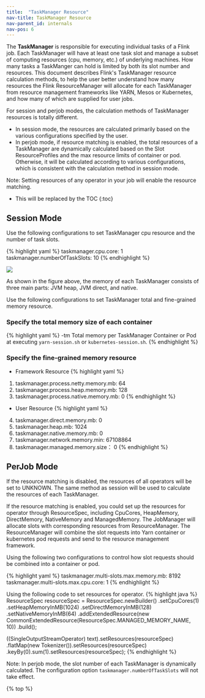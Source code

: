 ```yaml
---
title:  "TaskManager Resource"
nav-title: TaskManager Resource
nav-parent_id: internals
nav-pos: 6
---
```

<!--
Licensed to the Apache Software Foundation (ASF) under one
or more contributor license agreements.  See the NOTICE file
distributed with this work for additional information
regarding copyright ownership.  The ASF licenses this file
to you under the Apache License, Version 2.0 (the
"License"); you may not use this file except in compliance
with the License.  You may obtain a copy of the License at

  http://www.apache.org/licenses/LICENSE-2.0

Unless required by applicable law or agreed to in writing,
software distributed under the License is distributed on an
"AS IS" BASIS, WITHOUT WARRANTIES OR CONDITIONS OF ANY
KIND, either express or implied.  See the License for the
specific language governing permissions and limitations
under the License.
-->

The **TaskManager** is responsible for executing individual tasks of a Flink job. Each TaskManager will have at least one task slot and manage a subset of computing resources (cpu, memory, etc.) of underlying machines. How many tasks a TaskManger can hold is limited by both its slot number and resources. This document describes Flink's TaskManager resource calculation methods, to help the user better understand how many resources the Flink ResourceManager will allocate for each TaskManager from resource management frameworks like YARN, Mesos or Kubernetes, and how many of which are supplied for user jobs.

For session and perjob modes, the calculation methods of TaskManager resources is totally different.

* In session mode, the resources are calculated primarily based on the various configurations specified by the user.
* In perjob mode, if resource matching is enabled, the total resources of a TaskManager are dynamically calculated based on the Slot ResourceProfiles and the max resource limits of container or pod. Otherwise, it will be calculated according to various configurations, which is consistent with the calculation method in session mode.

Note: Setting resources of any operator in your job will enable the resource matching.

* This will be replaced by the TOC
{:toc}

## Session Mode

Use the following configurations to set TaskManager cpu resource and the number of task slots.

{% highlight yaml %}
taskmanager.cpu.core: 1
taskmanager.numberOfTaskSlots: 10
{% endhighlight %}

<img src="{{ site.baseurl }}/fig/taskmanager_resource_mem.png" class="img-responsive">

As shown in the figure above, the memory of each TaskManager consists of three main parts: JVM heap, JVM direct, and native.

Use the following configurations to set TaskManager total and fine-grained memory resource.

### Specify the total memory size of each container

{% highlight yaml %}
-tm  Total memory per TaskManager Container or Pod at executing `yarn-session.sh` or `kubernetes-session.sh`.
{% endhighlight %}

### Specify the fine-grained memory resource

* Framework Resource
{% highlight yaml %}
1. taskmanager.process.netty.memory.mb: 64
2. taskmanager.process.heap.memory.mb: 128
3. taskmanager.process.native.memory.mb: 0
{% endhighlight %}

* User Resource
{% highlight yaml %}
4. taskmanager.direct.memory.mb: 0
5. taskmanager.heap.mb: 1024
6. taskmanager.native.memory.mb: 0
7. taskmanager.network.memory.min: 67108864
8. taskmanager.managed.memory.size： 0
{% endhighlight %}

## PerJob Mode

If the resource matching is disabled, the resources of all operators will be set to UNKNOWN. The same method as session will be used to calculate the resources of each TaskManager.

If the resource matching is enabled, you could set up the resources for operator through ResourceSpec, including CpuCores, HeapMemory, DirectMemory, NativeMemory and ManagedMemory. The JobManager will allocate slots with corresponding resources from ResourceManager. The ResourceManager will combine the slot requests into Yarn container or kubernetes pod requests and send to the resource management framework.

Using the following two configurations to control how slot requests should be combined into a container or pod.

{% highlight yaml %}
taskmanager.multi-slots.max.memory.mb: 8192
taskmanager.multi-slots.max.cpu.core: 1
{% endhighlight %}

Using the following code to set resources for operator.
{% highlight java %}
ResourceSpec resourceSpec = ResourceSpec.newBuilder()
    .setCpuCores(1)
    .setHeapMemoryInMB(1024)
    .setDirectMemoryInMB(128)
    .setNativeMemoryInMB(64)
    .addExtendedResource(new CommonExtendedResource(ResourceSpec.MANAGED_MEMORY_NAME, 10))
    .build();

((SingleOutputStreamOperator<String>) text).setResources(resourceSpec)
    .flatMap(new Tokenizer()).setResources(resourceSpec)
    .keyBy(0).sum(1).setResources(resourceSpec);
{% endhighlight %}

Note: In perjob mode, the slot number of each TaskManager is dynamically calculated. The configuration option `taskmanager.numberOfTaskSlots` will not take effect.

{% top %}
